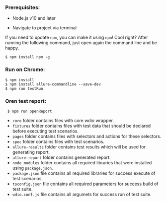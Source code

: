 ### Prerequisites: 
- Node.js v10 and later

* Navigate to project via terminal

If you need to update `npm`, you can make it using `npm`! Cool right? After running the following command, just open again the command line and be happy.

    $ npm install npm -g

### Run on Chrome: 
```
$ npm install
$ npm install allure-commandline --save-dev
$ npm run testRun
```
 ### Oren test report:
```
 $ npm run openReport    
```
 
* `core` folder contains files with core wdio wrapper. 
* `fixtures` folder contains files with test data that should be declared before executing test scenarios.
* `pages` folder contains files with selectors and actions for these selectors.
* `spec` folder contains files with test scenarios.
* `allure-results` folder contains test results which will be used for generating report.
* `allure-report` folder contains generated report.
* `node_modules` folder contains all required libraries that were installed using `package.json`.
* `package.json` file contains all required libraries for success execute of test scenarios.
* `tsconfig.json` file contains all required parameters for success build of test suite.
* `wdio.conf.js` file contains all argumets for success run of test suite. 
